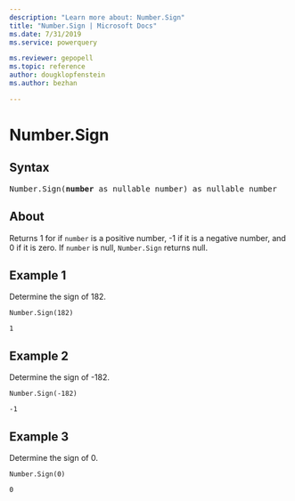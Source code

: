 ```yaml
---
description: "Learn more about: Number.Sign"
title: "Number.Sign | Microsoft Docs"
ms.date: 7/31/2019
ms.service: powerquery

ms.reviewer: gepopell
ms.topic: reference
author: dougklopfenstein
ms.author: bezhan

---
```

# Number.Sign
## Syntax

<pre>
Number.Sign(<b>number</b> as nullable number) as nullable number 
</pre>
  
## About  
Returns 1 for if `number` is a positive number, -1 if it is a negative number, and 0 if it is zero. If `number` is null, `Number.Sign` returns null.

## Example 1
Determine the sign of 182.

```powerquery-m
Number.Sign(182)
```

`1`

## Example 2
Determine the sign of -182.

```powerquery-m
Number.Sign(-182)
```

`-1`

## Example 3
Determine the sign of 0.

```powerquery-m
Number.Sign(0)
```

`0`
